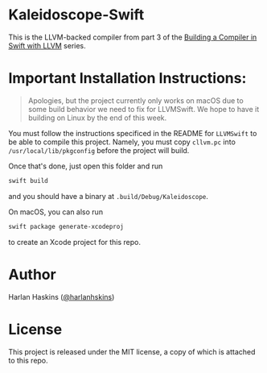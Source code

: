 # Kaleidoscope-Swift

This is the LLVM-backed compiler from part 3 of the
[Building a Compiler in Swift with LLVM](https://harlanhaskins.com/2017/01/09/building-a-compiler-with-swift-in-llvm-part-3-code-generation-to-llvm-ir.html) 
series.

# Important Installation Instructions:

> Apologies, but the project currently only works on macOS due to some build
> behavior we need to fix for LLVMSwift. We hope to have it building on Linux
> by the end of this week.

You must follow the instructions specificed in the README for `LLVMSwift` to be
able to compile this project. Namely, you must copy `cllvm.pc` into
`/usr/local/lib/pkgconfig` before the project will build.

Once that's done, just open this folder and run

```bash
swift build
```

and you should have a binary at `.build/Debug/Kaleidoscope`.

On macOS, you can also run

```bash
swift package generate-xcodeproj
```

to create an Xcode project for this repo.

# Author

Harlan Haskins ([@harlanhskins](https://github.com/harlanhaskins))

# License

This project is released under the MIT license, a copy of which is attached
to this repo.
